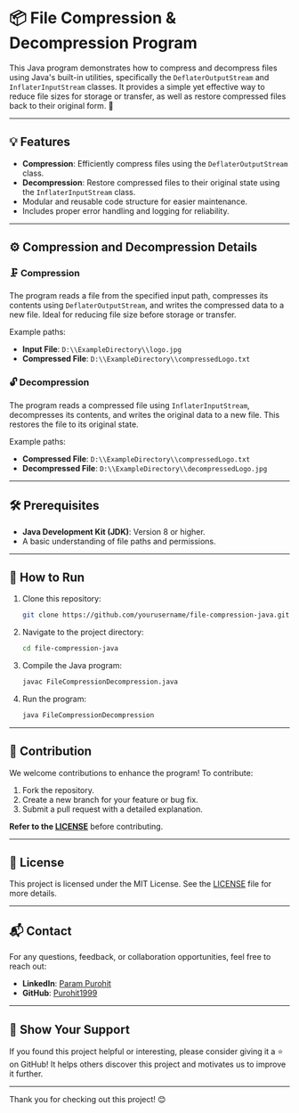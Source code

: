 
# 📦 File Compression & Decompression Program

This Java program demonstrates how to compress and decompress files using Java's built-in utilities, specifically the `DeflaterOutputStream` and `InflaterInputStream` classes. It provides a simple yet effective way to reduce file sizes for storage or transfer, as well as restore compressed files back to their original form. 🚀

---

## 💡 Features
- **Compression**: Efficiently compress files using the `DeflaterOutputStream` class.
- **Decompression**: Restore compressed files to their original state using the `InflaterInputStream` class.
- Modular and reusable code structure for easier maintenance.
- Includes proper error handling and logging for reliability.

---

## ⚙️ Compression and Decompression Details

### 🗜️ Compression
The program reads a file from the specified input path, compresses its contents using `DeflaterOutputStream`, and writes the compressed data to a new file. Ideal for reducing file size before storage or transfer.

Example paths:
- **Input File**: `D:\\ExampleDirectory\\logo.jpg`
- **Compressed File**: `D:\\ExampleDirectory\\compressedLogo.txt`

### 🔓 Decompression
The program reads a compressed file using `InflaterInputStream`, decompresses its contents, and writes the original data to a new file. This restores the file to its original state.

Example paths:
- **Compressed File**: `D:\\ExampleDirectory\\compressedLogo.txt`
- **Decompressed File**: `D:\\ExampleDirectory\\decompressedLogo.jpg`

---

## 🛠️ Prerequisites
- **Java Development Kit (JDK)**: Version 8 or higher.
- A basic understanding of file paths and permissions.

---

## 🚀 How to Run
1. Clone this repository:
   ```bash
   git clone https://github.com/yourusername/file-compression-java.git
   ```
2. Navigate to the project directory:
   ```bash
   cd file-compression-java
   ```
3. Compile the Java program:
   ```bash
   javac FileCompressionDecompression.java
   ```
4. Run the program:
   ```bash
   java FileCompressionDecompression
   ```

---

## 🤝 Contribution
We welcome contributions to enhance the program! To contribute:
1. Fork the repository.
2. Create a new branch for your feature or bug fix.
3. Submit a pull request with a detailed explanation.

**Refer to the [LICENSE](LICENSE.md)** before contributing.

---

## 📜 License
This project is licensed under the MIT License. See the [LICENSE](LICENSE.md) file for more details.

---

## 📬 Contact
For any questions, feedback, or collaboration opportunities, feel free to reach out:

- **LinkedIn**: [Param Purohit](https://www.linkedin.com/in/param-p-370616310/)
- **GitHub**: [Purohit1999](https://github.com/Purohit1999)

---

## 🌟 Show Your Support
If you found this project helpful or interesting, please consider giving it a ⭐ on GitHub! It helps others discover this project and motivates us to improve it further.

---

Thank you for checking out this project! 😊
```

